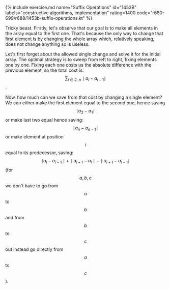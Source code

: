 {% include exercise.md name="Suffix Operations" id="1453B" labels="constructive algorithms, implementation" rating=1400 code="r680-699/r688/1453b-suffix-operations.kt" %}

Tricky beast.  Firstly, let's observe that our goal is to make all elements in the array equal to the first one.  That's because the only way to change that first element is by changing the whole array which, relatively speaking, does not change anything so is useless.

Let's first forget about the allowed single change and solve it for the initial array.  The optimal strategy is to sweep from left to right, fixing elements one by one.  Fixing each one costs us the absolute difference with the previous element, so the total cost is: $$\sum_{i \in 2..n} \mid a_i - a_{i-1} \mid$$.

Now, how much can we save from that cost by changing a single element?  We can either make the first element equal to the second one, hence saving $$\mid a_2 - a_1\mid$$ or make last two equal hence saving: $$\mid a_n - a_{n-1}\mid$$ or make element at position $$i$$ equal to its predecessor, saving: $$\mid a_i - a_{i-1} \mid + \mid a_{i+1} - a_{i} \mid - \mid a_{i+1} - a_{i-1} \mid$$ (for $$a, b, c$$ we don't have to go from $$a$$ to $$b$$ and from $$b$$ to $$c$$ but instead go directly from $$a$$ to $$c$$).
